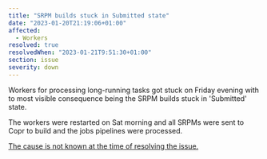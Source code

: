 ```yaml
---
title: "SRPM builds stuck in Submitted state"
date: "2023-01-20T21:19:06+01:00"
affected:
  - Workers
resolved: true
resolvedWhen: "2023-01-21T9:51:30+01:00"
section: issue
severity: down
---
```


Workers for processing long-running tasks got stuck on Friday evening
with to most visible consequence being the SRPM builds stuck in 'Submitted' state.

The workers were restarted on Sat morning and all SRPMs were sent to Copr
to build and the jobs pipelines were processed.

[The cause is not known at the time of resolving the issue.](https://github.com/packit/packit-service/issues/1858)
